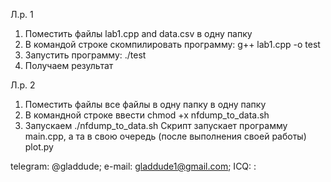 Л.р. 1
1. Поместить файлы lab1.cpp and data.csv в одну папку
2. В командой строке скомпилировать программу: g++ lab1.cpp -o test
3. Запустить программу: ./test 
4. Получаем результат 

Л.р. 2
1. Поместить файлы все файлы в одну папку в одну папку
2. В командной строке ввести chmod +x nfdump_to_data.sh
3. Запускаем ./nfdump_to_data.sh
Скрипт запускает программу main.cpp, а та в свою очередь (после выполнения своей работы) plot.py

telegram: @gladdude;
e-mail: gladdude1@gmail.com;
ICQ: <error>:
